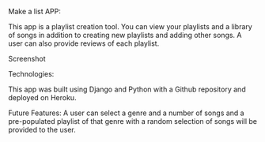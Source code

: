 Make a list APP:

This app is a playlist creation tool. You can view your playlists and a library of songs in addition to creating new playlists and adding other songs. A user can also provide reviews of each playlist.

Screenshot

Technologies:

This app was built using Django and Python with a Github repository and deployed on Heroku. 

Future Features: A user can select a genre and a number of songs and a pre-populated playlist of that genre with a random selection of songs will be provided to the user. 